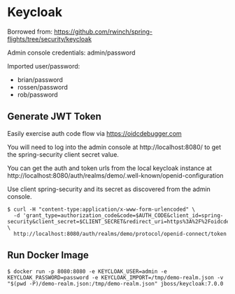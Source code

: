 # Keycloak

Borrowed from: https://github.com/rwinch/spring-flights/tree/security/keycloak

Admin console credentials: admin/password

Imported user/password:

* brian/password
* rossen/password
* rob/password

## Generate JWT Token

Easily exercise auth code flow via https://oidcdebugger.com

You will need to log into the admin console at http://localhost:8080/ to get the spring-security client secret value.

You can get the auth and token urls from the local keycloak instance
at http://localhost:8080/auth/realms/demo/.well-known/openid-configuration

Use client spring-security and its secret as discovered from the admin console.

```shell
$ curl -H "content-type:application/x-www-form-urlencoded" \
  -d 'grant_type=authorization_code&code=$AUTH_CODE&client_id=spring-security&client_secret=$CLIENT_SECRET&redirect_uri=https%3A%2F%2Foidcdebugger.com%2Fdebug' \
  http://localhost:8080/auth/realms/demo/protocol/openid-connect/token
```

## Run Docker Image

```shell
$ docker run -p 8080:8080 -e KEYCLOAK_USER=admin -e KEYCLOAK_PASSWORD=password -e KEYCLOAK_IMPORT=/tmp/demo-realm.json -v "$(pwd -P)/demo-realm.json:/tmp/demo-realm.json" jboss/keycloak:7.0.0
```